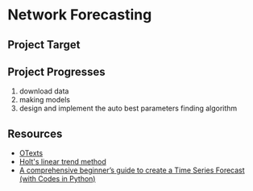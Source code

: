 # Network Forecasting

## Project Target


## Project Progresses

1. download data
2. making models
3. design and implement the auto best parameters finding algorithm

## Resources
* [OTexts](https://www.otexts.org/fpp)
* [Holt's linear trend method](https://www.otexts.org/fpp/7/2)
* [A comprehensive beginner’s guide to create a Time Series Forecast (with Codes in Python)](https://www.analyticsvidhya.com/blog/2016/02/time-series-forecasting-codes-python/)
